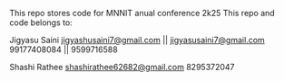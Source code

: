 This repo stores code for MNNIT anual conference 2k25
This repo and code belongs to:

Jigyasu Saini
jigyashusaini7@gmail.com || jigyasusaini7@gmail.com
99177408084 || 9599716588

Shashi Rathee
shashirathee62682@gmail.com
8295372047
